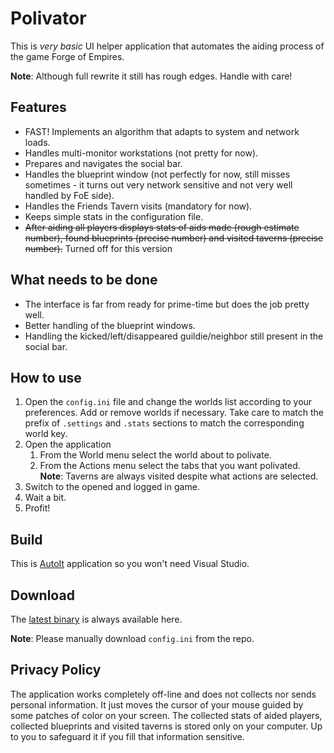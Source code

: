 # Polivator
This is *very basic* UI helper application that automates the aiding process of the game Forge of Empires.

**Note**: Although full rewrite it still has rough edges. Handle with care!

## Features
- FAST! Implements an algorithm that adapts to system and network loads.
- Handles multi-monitor workstations (not pretty for now).
- Prepares and navigates the social bar.
- Handles the blueprint window (not perfectly for now, still misses sometimes - it turns out very network sensitive and not very well handled by FoE side).
- Handles the Friends Tavern visits (mandatory for now).
- Keeps simple stats in the configuration file.
- ~~After aiding all players displays stats of aids made (rough estimate number), found blueprints (precise number) and visited taverns (precise number).~~ Turned off for this version

## What needs to be done
- The interface is far from ready for prime-time but does the job pretty well.
- Better handling of the blueprint windows.
- Handling the kicked/left/disappeared guildie/neighbor still present in the social bar.

## How to use
1. Open the `config.ini` file and change the worlds list according to your preferences. Add or remove worlds if necessary. Take care to match the prefix of `.settings` and `.stats` sections to match the corresponding world key.
2. Open the application
    1. From the World menu select the world about to polivate.
    2. From the Actions menu select the tabs that you want polivated.
    **Note**: Taverns are always visited despite what actions are selected.
4. Switch to the opened and logged in game.
5. Wait a bit.
6. Profit!

## Build
This is [AutoIt](https://autoitscript.com/) application so you won't need Visual Studio.

## Download
The [latest binary](https://github.com/StoyanDimitrov/polivator/raw/bin/Polivator.exe) is always available here.

**Note**: Please manually download `config.ini` from the repo.

## Privacy Policy
The application works completely off-line and does not collects nor sends personal information. It just moves the cursor of your mouse guided by some patches of color on your screen. The collected stats of aided players, collected blueprints and visited taverns is stored only on your computer. Up to you to safeguard it if you fill that information sensitive.
